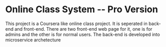 # Online Class System -- Pro Version
This project is a Coursera like online class project. It is seperated in back-end and front-end. There are two front-end web page for it, one is for admins and
the other is for normal users. The back-end is developed into microservice archetecture
